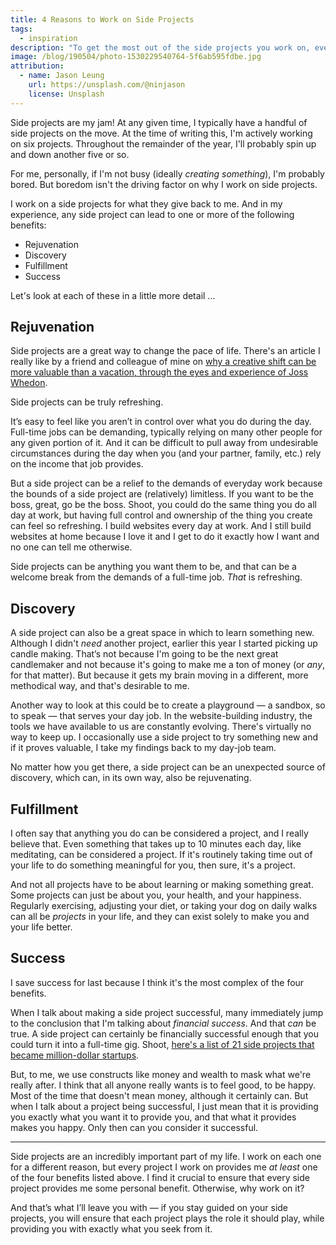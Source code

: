 ```yaml
---
title: 4 Reasons to Work on Side Projects
tags:
  - inspiration
description: "To get the most out of the side projects you work on, every project should provide you with at least one of four key benefits."
image: /blog/190504/photo-1530229540764-5f6ab595fdbe.jpg
attribution:
  - name: Jason Leung
    url: https://unsplash.com/@ninjason
    license: Unsplash
---
```


Side projects are my jam! At any given time, I typically have a handful of side projects on the move. At the time of writing this, I'm actively working on six projects. Throughout the remainder of the year, I'll probably spin up and down another five or so.

For me, personally, if I'm not busy (ideally _creating something_), I'm probably bored. But boredom isn't the driving factor on why I work on side projects.

I work on a side projects for what they give back to me. And in my experience, any side project can lead to one or more of the following benefits:

- Rejuvenation
- Discovery
- Fulfillment
- Success

Let's look at each of these in a little more detail ...

## Rejuvenation

Side projects are a great way to change the pace of life. There's an article I really like by a friend and colleague of mine on [why a creative shift can be more valuable than a vacation, through the eyes and experience of Joss Whedon](https://www.fastcompany.com/1681608/why-you-need-a-creative-shift-instead-of-a-vacation-as-explained-by-joss-whedon).

Side projects can be truly refreshing.

It’s easy to feel like you aren’t in control over what you do during the day. Full-time jobs can be demanding, typically relying on many other people for any given portion of it. And it can be difficult to pull away from undesirable circumstances during the day when you (and your partner, family, etc.) rely on the income that job provides.

But a side project can be a relief to the demands of everyday work because the bounds of a side project are (relatively) limitless. If you want to be the boss, great, go be the boss. Shoot, you could do the same thing you do all day at work, but having full control and ownership of the thing you create can feel so refreshing. I build websites every day at work. And I still build websites at home because I love it and I get to do it exactly how I want and no one can tell me otherwise.

Side projects can be anything you want them to be, and that can be a welcome break from the demands of a full-time job. _That_ is refreshing.

## Discovery

A side project can also be a great space in which to learn something new. Although I didn't _need_ another project, earlier this year I started picking up candle making. That’s not because I'm going to be the next great candlemaker and not because it's going to make me a ton of money (or _any_, for that matter). But because it gets my brain moving in a different, more methodical way, and that's desirable to me.

Another way to look at this could be to create a playground — a sandbox, so to speak — that serves your day job. In the website-building industry, the tools we have available to us are constantly evolving. There's virtually no way to keep up. I occasionally use a side project to try something new and if it proves valuable, I take my findings back to my day-job team.

No matter how you get there, a side project can be an unexpected source of discovery, which can, in its own way, also be rejuvenating.

## Fulfillment

I often say that anything you do can be considered a project, and I really believe that. Even something that takes up to 10 minutes each day, like meditating, can be considered a project. If it's routinely taking time out of your life to do something meaningful for you, then sure, it's a project.

And not all projects have to be about learning or making something great. Some projects can just be about you, your health, and your happiness. Regularly exercising, adjusting your diet, or taking your dog on daily walks can all be _projects_ in your life, and they can exist solely to make you and your life better.

## Success

I save success for last because I think it's the most complex of the four benefits.

When I talk about making a side project successful, many immediately jump to the conclusion that I'm talking about _financial success_. And that _can_ be true. A side project can certainly be financially successful enough that you could turn it into a full-time gig. Shoot, [here's a list of 21 side projects that became million-dollar startups](https://www.inc.com/jeff-haden/21-side-projects-that-became-million-dollar-startups-and-how-yours-can-too.html).

But, to me, we use constructs like money and wealth to mask what we're really after. I think that all anyone really wants is to feel good, to be happy. Most of the time that doesn't mean money, although it certainly can. But when I talk about a project being successful, I just mean that it is providing you exactly what you want it to provide you, and that what it provides makes you happy. Only then can you consider it successful.

---

Side projects are an incredibly important part of my life. I work on each one for a different reason, but every project I work on provides me _at least_ one of the four benefits listed above. I find it crucial to ensure that every side project provides me some personal benefit. Otherwise, why work on it?

And that’s what I’ll leave you with — if you stay guided on your side projects, you will ensure that each project plays the role it should play, while providing you with exactly what you seek from it.
